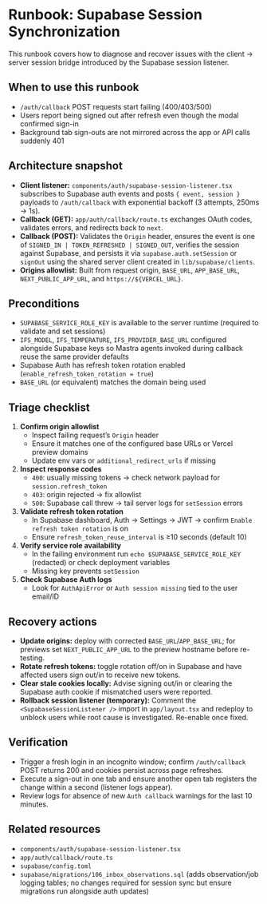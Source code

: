 # Runbook: Supabase Session Synchronization

This runbook covers how to diagnose and recover issues with the client → server session bridge introduced by the Supabase session listener.

## When to use this runbook
- `/auth/callback` POST requests start failing (400/403/500)
- Users report being signed out after refresh even though the modal confirmed sign-in
- Background tab sign-outs are not mirrored across the app or API calls suddenly 401

## Architecture snapshot
- **Client listener:** `components/auth/supabase-session-listener.tsx` subscribes to Supabase auth events and posts `{ event, session }` payloads to `/auth/callback` with exponential backoff (3 attempts, 250ms → 1s).
- **Callback (GET):** `app/auth/callback/route.ts` exchanges OAuth codes, validates errors, and redirects back to `next`.
- **Callback (POST):** Validates the `Origin` header, ensures the event is one of `SIGNED_IN | TOKEN_REFRESHED | SIGNED_OUT`, verifies the session against Supabase, and persists it via `supabase.auth.setSession` or `signOut` using the shared server client created in `lib/supabase/clients`.
- **Origins allowlist:** Built from request origin, `BASE_URL`, `APP_BASE_URL`, `NEXT_PUBLIC_APP_URL`, and `https://${VERCEL_URL}`.

## Preconditions
- `SUPABASE_SERVICE_ROLE_KEY` is available to the server runtime (required to validate and set sessions)
- `IFS_MODEL`, `IFS_TEMPERATURE`, `IFS_PROVIDER_BASE_URL` configured alongside Supabase keys so Mastra agents invoked during callback reuse the same provider defaults
- Supabase Auth has refresh token rotation enabled (`enable_refresh_token_rotation = true`)
- `BASE_URL` (or equivalent) matches the domain being used

## Triage checklist
1. **Confirm origin allowlist**
   - Inspect failing request’s `Origin` header
   - Ensure it matches one of the configured base URLs or Vercel preview domains
   - Update env vars or `additional_redirect_urls` if missing
2. **Inspect response codes**
   - `400`: usually missing tokens → check network payload for `session.refresh_token`
   - `403`: origin rejected → fix allowlist
   - `500`: Supabase call threw → tail server logs for `setSession` errors
3. **Validate refresh token rotation**
   - In Supabase dashboard, Auth → Settings → JWT → confirm `Enable refresh token rotation` is on
   - Ensure `refresh_token_reuse_interval` is ≥10 seconds (default 10)
4. **Verify service role availability**
   - In the failing environment run `echo $SUPABASE_SERVICE_ROLE_KEY` (redacted) or check deployment variables
   - Missing key prevents `setSession`
5. **Check Supabase Auth logs**
   - Look for `AuthApiError` or `Auth session missing` tied to the user email/ID

## Recovery actions
- **Update origins:** deploy with corrected `BASE_URL`/`APP_BASE_URL`; for previews set `NEXT_PUBLIC_APP_URL` to the preview hostname before re-testing.
- **Rotate refresh tokens:** toggle rotation off/on in Supabase and have affected users sign out/in to receive new tokens.
- **Clear stale cookies locally:** Advise signing out/in or clearing the Supabase auth cookie if mismatched users were reported.
- **Rollback session listener (temporary):** Comment the `<SupabaseSessionListener />` import in `app/layout.tsx` and redeploy to unblock users while root cause is investigated. Re-enable once fixed.

## Verification
- Trigger a fresh login in an incognito window; confirm `/auth/callback` POST returns 200 and cookies persist across page refreshes.
- Execute a sign-out in one tab and ensure another open tab registers the change within a second (listener logs appear).
- Review logs for absence of new `Auth callback` warnings for the last 10 minutes.

## Related resources
- `components/auth/supabase-session-listener.tsx`
- `app/auth/callback/route.ts`
- `supabase/config.toml`
- `supabase/migrations/106_inbox_observations.sql` (adds observation/job logging tables; no changes required for session sync but ensure migrations run alongside auth updates)
